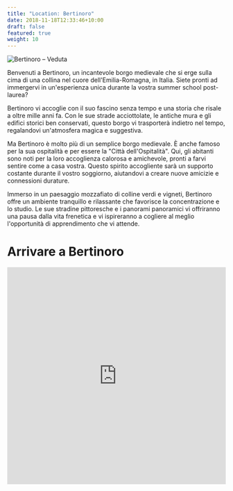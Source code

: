 ```yaml
---
title: "Location: Bertinoro"
date: 2018-11-18T12:33:46+10:00
draft: false
featured: true
weight: 10
---
```


![Bertinoro – Veduta](https://upload.wikimedia.org/wikipedia/commons/thumb/d/d4/Panorama_bertinoro_drone.jpg/2880px-Panorama_bertinoro_drone.jpg)

Benvenuti a Bertinoro, un incantevole borgo medievale che si erge sulla cima di una collina nel cuore dell'Emilia-Romagna, in Italia. Siete pronti ad immergervi in un'esperienza unica durante la vostra summer school post-laurea?

Bertinoro vi accoglie con il suo fascino senza tempo e una storia che risale a oltre mille anni fa. Con le sue strade acciottolate, le antiche mura e gli edifici storici ben conservati, questo borgo vi trasporterà indietro nel tempo, regalandovi un'atmosfera magica e suggestiva.

Ma Bertinoro è molto più di un semplice borgo medievale. È anche famoso per la sua ospitalità e per essere la "Città dell'Ospitalità". Qui, gli abitanti sono noti per la loro accoglienza calorosa e amichevole, pronti a farvi sentire come a casa vostra. Questo spirito accogliente sarà un supporto costante durante il vostro soggiorno, aiutandovi a creare nuove amicizie e connessioni durature.

Immerso in un paesaggio mozzafiato di colline verdi e vigneti, Bertinoro offre un ambiente tranquillo e rilassante che favorisce la concentrazione e lo studio. Le sue stradine pittoresche e i panorami panoramici vi offriranno una pausa dalla vita frenetica e vi ispireranno a cogliere al meglio l'opportunità di apprendimento che vi attende.

# Arrivare a Bertinoro

<div style="max-width:100%;overflow:hidden;color:red;width:800px;height:500px;"><div id="embed-map-display" style="height:100%; width:100%;max-width:100%;"><iframe style="height:100%;width:100%;border:0;" frameborder="0" src="https://www.google.com/maps/embed/v1/place?q=CEUB+Bertinoro,+Via+Aldruda+Frangipane,+Bertinoro,+Province+of+Forlì-Cesena,+Italy&key=AIzaSyBFw0Qbyq9zTFTd-tUY6dZWTgaQzuU17R8"></iframe></div><a class="embed-map-html" rel="nofollow" href="https://www.bootstrapskins.com/themes" id="grab-map-data">premium bootstrap themes</a><style>#embed-map-display .text-marker{}.map-generator{max-width: 100%; max-height: 100%; background: none;</style></div>
